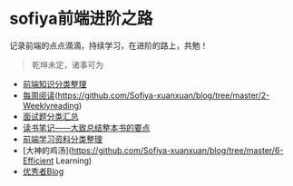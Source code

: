 # sofiya前端进阶之路

记录前端的点点滴滴，持续学习，在进阶的路上，共勉！

> 乾坤未定，诸事可为

- [前端知识分类整理](https://github.com/Sofiya-xuanxuan/blog/tree/master/1-Gather)
- [每周阅读]()(https://github.com/Sofiya-xuanxuan/blog/tree/master/2-Weeklyreading)
- [面试题分类汇总](https://github.com/Sofiya-xuanxuan/blog/tree/master/3-InterviewQuestion)
- [读书笔记——大致总结整本书的要点](https://github.com/Sofiya-xuanxuan/blog/tree/master/4-ReadNotesr)
- [前端学习资料分类整理](https://github.com/Sofiya-xuanxuan/blog/tree/master/5-LearningMaterials)
- [大神的鸡汤](https://github.com/Sofiya-xuanxuan/blog/tree/master/6-Efficient Learning)
- [优秀者Blog](https://github.com/Sofiya-xuanxuan/blog/tree/master/7-ExcellentBlog)
